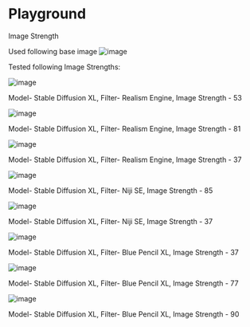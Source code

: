 # Playground

Image Strength

Used following base image
![image](https://github.com/Laghavi/Playground/assets/70020322/c1ab073a-1b76-4eeb-94cd-cfcee4478722)

Tested following Image Strengths:

![image](https://github.com/Laghavi/Playground/assets/70020322/28919e79-eec5-4eba-9d87-c58a071e059d)

Model- Stable Diffusion XL, Filter- Realism Engine, Image Strength - 53

![image](https://github.com/Laghavi/Playground/assets/70020322/b77c5908-2e34-42aa-8fdf-f4bfad9ef5a7)

Model- Stable Diffusion XL, Filter- Realism Engine, Image Strength - 81

![image](https://github.com/Laghavi/Playground/assets/70020322/11511f3d-aa06-45e4-821a-2b9a27ca5c88)

Model- Stable Diffusion XL, Filter- Realism Engine, Image Strength - 37

![image](https://github.com/Laghavi/Playground/assets/70020322/ce1de971-2bc8-42df-9671-bfddcdd9eac4)

Model- Stable Diffusion XL, Filter- Niji SE, Image Strength - 85

![image](https://github.com/Laghavi/Playground/assets/70020322/60276b8c-a5c1-4c29-abb8-ac3bec5dc88c)

Model- Stable Diffusion XL, Filter- Niji SE, Image Strength - 37

![image](https://github.com/Laghavi/Playground/assets/70020322/85eda80d-7fbb-4043-898c-d639892c6959)

Model- Stable Diffusion XL, Filter- Blue Pencil XL, Image Strength - 37

![image](https://github.com/Laghavi/Playground/assets/70020322/13a5f442-fe43-48bb-8abb-60e392781726)

Model- Stable Diffusion XL, Filter- Blue Pencil XL, Image Strength - 77

![image](https://github.com/Laghavi/Playground/assets/70020322/700c7a6a-e420-494e-a62d-ffcd350f6a7a)

Model- Stable Diffusion XL, Filter- Blue Pencil XL, Image Strength - 90



